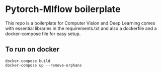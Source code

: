 
# Pytorch-Mlflow boilerplate
 This repo is a boilerplate for Computer Vision and Deep Learning comes with essential libraries in the requirements.txt and also a dockerfile and a docker-compose file for easy setup.

## To run on docker
```
docker-compose build
docker-compose up --remove-orphans
```